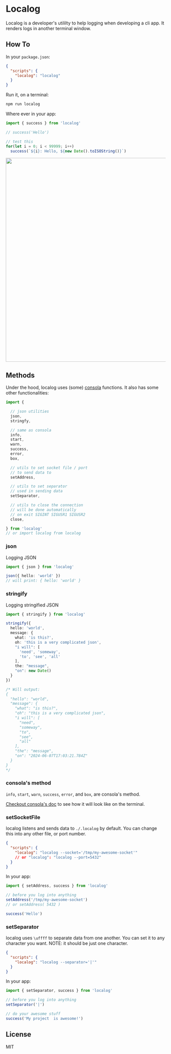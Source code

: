 # Localog

Localog is a developer's utililty to help logging when developing a cli app.
It renders logs in another terminal window.

## How To

In your `package.json`:

```json
{
  "scripts": {
    "localog": "localog"
  }
}
```

Run it, on a terminal:

```bash
npm run localog
```

Where ever in your app:

```ts
import { success } from 'localog'

// success('Hello')

// test this
for(let i = 0; i < 99999; i++)
  success(`${i}: Hello, ${new Date().toISOString()}`)
```

<div style="display: flex; align-items: center">
<image src="https://media4.giphy.com/media/v1.Y2lkPTc5MGI3NjExZ3pheTI5a3UybDFibXQxdmdoZDk2ajBlNWhncWhib3didWYxemx6eCZlcD12MV9pbnRlcm5hbF9naWZfYnlfaWQmY3Q9Zw/LoPZzwaePOYQtwVj8p/source.gif" width="640px" height="auto" />
</div>

## Methods

Under the hood, localog uses (some) [consola](https://www.npmjs.com/package/consola) functions. It also has some other functionalities:

```ts
import {

  // json utilities
  json,
  stringfy,

  // same as consola
  info,
  start,
  warn,
  success,
  error,
  box,

  // utils to set socket file / port
  // to send data to
  setAddress,

  // utils to set separator
  // used in sending data
  setSeparator,

  // utils to close the connection
  // will be done automatically 
  // on exit SIGINT SIGUSR1 SIGUSR2
  close,

} from 'localog'
// or import localog from localog
```

### json

Logging JSON

```ts
import { json } from 'localog'

json({ hello: 'world' })
// will print: { hello: 'world' }
```

### stringify

Logging stringified JSON

```ts
import { stringify } from 'localog'

stringify({ 
  hello: 'world', 
  message: {
    what: 'is this?',
    oh: 'this is a very complicated json',
    "i will": [
      'need', 'someway',
      'to', 'see', 'all'
    ],
    the: "message",
    "on": new Date()
  } 
})

/* Will output:
{
  "hello": "world",
  "message": {
    "what": "is this?",
    "oh": "this is a very complicated json",
    "i will": [
      "need",
      "someway",
      "to",
      "see",
      "all"
    ],
    "the": "message",
    "on": "2024-06-07T17:03:21.784Z"
  }
}
*/
```

### consola's method

`info`, `start`, `warn`, `success`, `error`, and `box`, are consola's method.

[Checkout consola's doc](https://www.npmjs.com/package/consola#getting-started) to see how it will look like on the terminal.


### setSocketFile

localog listens and sends data to `./.localog` by default. 
You can change this into any other file, or port number.

```json
{
  "scripts": {
    "localog": "localog --socket='/tmp/my-awesome-socket'"
    // or "localog": "localog --port=5432"
  }
}
```

In your app:
```ts
import { setAddress, success } from 'localog'

// before you log into anything
setAddress('/tmp/my-awesome-socket')
// or setAddress( 5432 )

success('Hello')
```


### setSeparator

localog uses `\uffff` to separate data from one another. 
You can set it to any character you want. 
NOTE: it should be just one character.

```json
{
  "scripts": {
    "localog": "localog --separator='|'"
  }
}
```

In your app:
```ts
import { setSeparator, success } from 'localog'

// before you log into anything
setSeparator('|')

// do your awesome stuff
success('My project  is awesome!')
```


## License

MIT

